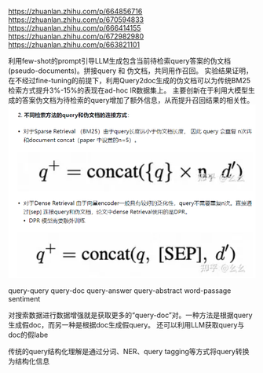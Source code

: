 https://zhuanlan.zhihu.com/p/664856716
https://zhuanlan.zhihu.com/p/670594833
https://zhuanlan.zhihu.com/p/666414155
https://zhuanlan.zhihu.com/p/672982980
https://zhuanlan.zhihu.com/p/663821101


利用few-shot的prompt引导LLM生成包含当前待检索query答案的伪文档(pseudo-documents)。拼接query 和 伪文档，共同用作召回。
实验结果证明，在不经过fine-tuning的前提下，利用Query2doc生成的伪文档可以为传统BM25检索方式提升3%-15%的表现在ad-hoc IR数据集上。
主要创新在于利用大模型生成的答案伪文档为待检索的query增加了额外信息，从而提升召回结果的相关性。
![img.png](img.png)


query-query
query-doc
query-answer
query-abstract
word-passage
sentiment

对搜索数据进行数据增强就是获取更多的“query-doc”对。一种方法是根据query生成假doc，而另一种是根据doc生成假query。
还可以利用LLM获取query与doc的假labe

传统的query结构化理解是通过分词、NER、query tagging等方式将query转换为结构化信息



